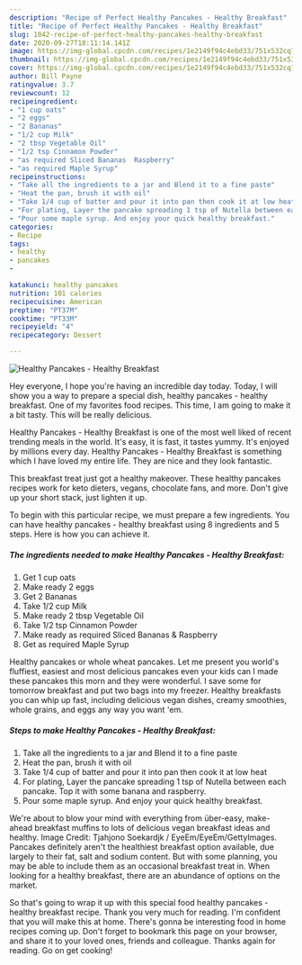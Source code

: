 ```yaml
---
description: "Recipe of Perfect Healthy Pancakes - Healthy Breakfast"
title: "Recipe of Perfect Healthy Pancakes - Healthy Breakfast"
slug: 1042-recipe-of-perfect-healthy-pancakes-healthy-breakfast
date: 2020-09-27T18:11:14.141Z
image: https://img-global.cpcdn.com/recipes/1e2149f94c4ebd33/751x532cq70/healthy-pancakes-healthy-breakfast-recipe-main-photo.jpg
thumbnail: https://img-global.cpcdn.com/recipes/1e2149f94c4ebd33/751x532cq70/healthy-pancakes-healthy-breakfast-recipe-main-photo.jpg
cover: https://img-global.cpcdn.com/recipes/1e2149f94c4ebd33/751x532cq70/healthy-pancakes-healthy-breakfast-recipe-main-photo.jpg
author: Bill Payne
ratingvalue: 3.7
reviewcount: 12
recipeingredient:
- "1 cup oats"
- "2 eggs"
- "2 Bananas"
- "1/2 cup Milk"
- "2 tbsp Vegetable Oil"
- "1/2 tsp Cinnamon Powder"
- "as required Sliced Bananas  Raspberry"
- "as required Maple Syrup"
recipeinstructions:
- "Take all the ingredients to a jar and Blend it to a fine paste"
- "Heat the pan, brush it with oil"
- "Take 1/4 cup of batter and pour it into pan then cook it at low heat"
- "For plating, Layer the pancake spreading 1 tsp of Nutella between each pancake. Top it with some banana and raspberry."
- "Pour some maple syrup. And enjoy your quick healthy breakfast."
categories:
- Recipe
tags:
- healthy
- pancakes
- 

katakunci: healthy pancakes  
nutrition: 101 calories
recipecuisine: American
preptime: "PT37M"
cooktime: "PT33M"
recipeyield: "4"
recipecategory: Dessert

---
```



![Healthy Pancakes - Healthy Breakfast](https://img-global.cpcdn.com/recipes/1e2149f94c4ebd33/751x532cq70/healthy-pancakes-healthy-breakfast-recipe-main-photo.jpg)

Hey everyone, I hope you're having an incredible day today. Today, I will show you a way to prepare a special dish, healthy pancakes - healthy breakfast. One of my favorites food recipes. This time, I am going to make it a bit tasty. This will be really delicious.

Healthy Pancakes - Healthy Breakfast is one of the most well liked of recent trending meals in the world. It's easy, it is fast, it tastes yummy. It's enjoyed by millions every day. Healthy Pancakes - Healthy Breakfast is something which I have loved my entire life. They are nice and they look fantastic.

This breakfast treat just got a healthy makeover. These healthy pancakes recipes work for keto dieters, vegans, chocolate fans, and more. Don&#39;t give up your short stack, just lighten it up.


To begin with this particular recipe, we must prepare a few ingredients. You can have healthy pancakes - healthy breakfast using 8 ingredients and 5 steps. Here is how you can achieve it.

<!--inarticleads1-->

##### The ingredients needed to make Healthy Pancakes - Healthy Breakfast:

1. Get 1 cup oats
1. Make ready 2 eggs
1. Get 2 Bananas
1. Take 1/2 cup Milk
1. Make ready 2 tbsp Vegetable Oil
1. Take 1/2 tsp Cinnamon Powder
1. Make ready as required Sliced Bananas &amp; Raspberry
1. Get as required Maple Syrup


Healthy pancakes or whole wheat pancakes. Let me present you world&#39;s fluffiest, easiest and most delicious pancakes even your kids can I made these pancakes this morn and they were wonderful. I save some for tomorrow breakfast and put two bags into my freezer. Healthy breakfasts you can whip up fast, including delicious vegan dishes, creamy smoothies, whole grains, and eggs any way you want &#39;em. 

<!--inarticleads2-->

##### Steps to make Healthy Pancakes - Healthy Breakfast:

1. Take all the ingredients to a jar and Blend it to a fine paste
1. Heat the pan, brush it with oil
1. Take 1/4 cup of batter and pour it into pan then cook it at low heat
1. For plating, Layer the pancake spreading 1 tsp of Nutella between each pancake. Top it with some banana and raspberry.
1. Pour some maple syrup. And enjoy your quick healthy breakfast.


We&#39;re about to blow your mind with everything from über-easy, make-ahead breakfast muffins to lots of delicious vegan breakfast ideas and healthy. Image Credit: Tjahjono Soekardjk / EyeEm/EyeEm/GettyImages. Pancakes definitely aren&#39;t the healthiest breakfast option available, due largely to their fat, salt and sodium content. But with some planning, you may be able to include them as an occasional breakfast treat in. When looking for a healthy breakfast, there are an abundance of options on the market. 

So that's going to wrap it up with this special food healthy pancakes - healthy breakfast recipe. Thank you very much for reading. I'm confident that you will make this at home. There's gonna be interesting food in home recipes coming up. Don't forget to bookmark this page on your browser, and share it to your loved ones, friends and colleague. Thanks again for reading. Go on get cooking!
